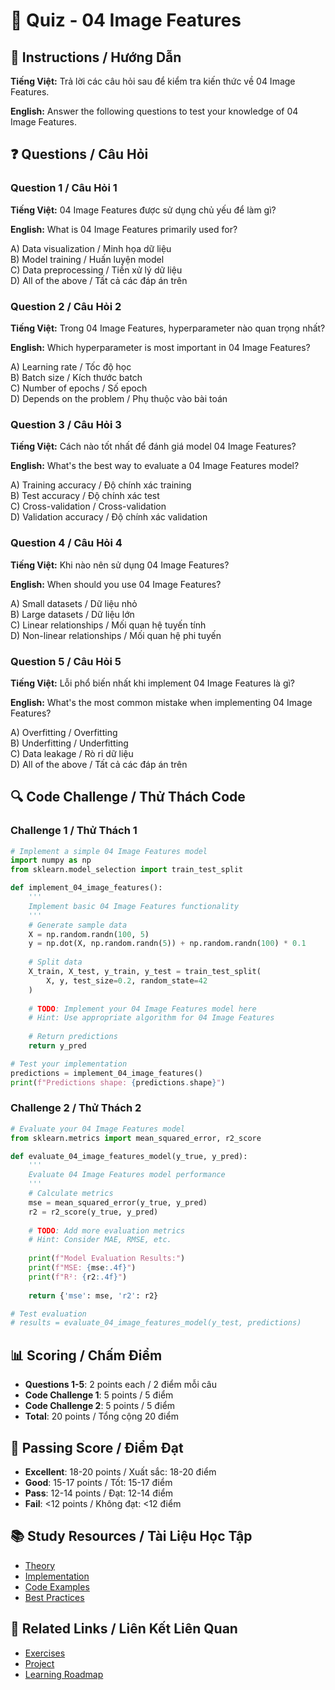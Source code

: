 # 🧠 Quiz - 04 Image Features

## 📝 Instructions / Hướng Dẫn

**Tiếng Việt:** Trả lời các câu hỏi sau để kiểm tra kiến thức về 04 Image Features.

**English:** Answer the following questions to test your knowledge of 04 Image Features.

## ❓ Questions / Câu Hỏi

### Question 1 / Câu Hỏi 1
**Tiếng Việt:** 04 Image Features được sử dụng chủ yếu để làm gì?

**English:** What is 04 Image Features primarily used for?

A) Data visualization / Minh họa dữ liệu  
B) Model training / Huấn luyện model  
C) Data preprocessing / Tiền xử lý dữ liệu  
D) All of the above / Tất cả các đáp án trên

### Question 2 / Câu Hỏi 2
**Tiếng Việt:** Trong 04 Image Features, hyperparameter nào quan trọng nhất?

**English:** Which hyperparameter is most important in 04 Image Features?

A) Learning rate / Tốc độ học  
B) Batch size / Kích thước batch  
C) Number of epochs / Số epoch  
D) Depends on the problem / Phụ thuộc vào bài toán

### Question 3 / Câu Hỏi 3
**Tiếng Việt:** Cách nào tốt nhất để đánh giá model 04 Image Features?

**English:** What's the best way to evaluate a 04 Image Features model?

A) Training accuracy / Độ chính xác training  
B) Test accuracy / Độ chính xác test  
C) Cross-validation / Cross-validation  
D) Validation accuracy / Độ chính xác validation

### Question 4 / Câu Hỏi 4
**Tiếng Việt:** Khi nào nên sử dụng 04 Image Features?

**English:** When should you use 04 Image Features?

A) Small datasets / Dữ liệu nhỏ  
B) Large datasets / Dữ liệu lớn  
C) Linear relationships / Mối quan hệ tuyến tính  
D) Non-linear relationships / Mối quan hệ phi tuyến

### Question 5 / Câu Hỏi 5
**Tiếng Việt:** Lỗi phổ biến nhất khi implement 04 Image Features là gì?

**English:** What's the most common mistake when implementing 04 Image Features?

A) Overfitting / Overfitting  
B) Underfitting / Underfitting  
C) Data leakage / Rò rỉ dữ liệu  
D) All of the above / Tất cả các đáp án trên

## 🔍 Code Challenge / Thử Thách Code

### Challenge 1 / Thử Thách 1
```python
# Implement a simple 04 Image Features model
import numpy as np
from sklearn.model_selection import train_test_split

def implement_04_image_features():
    '''
    Implement basic 04 Image Features functionality
    '''
    # Generate sample data
    X = np.random.randn(100, 5)
    y = np.dot(X, np.random.randn(5)) + np.random.randn(100) * 0.1
    
    # Split data
    X_train, X_test, y_train, y_test = train_test_split(
        X, y, test_size=0.2, random_state=42
    )
    
    # TODO: Implement your 04 Image Features model here
    # Hint: Use appropriate algorithm for 04 Image Features
    
    # Return predictions
    return y_pred

# Test your implementation
predictions = implement_04_image_features()
print(f"Predictions shape: {predictions.shape}")
```

### Challenge 2 / Thử Thách 2
```python
# Evaluate your 04 Image Features model
from sklearn.metrics import mean_squared_error, r2_score

def evaluate_04_image_features_model(y_true, y_pred):
    '''
    Evaluate 04 Image Features model performance
    '''
    # Calculate metrics
    mse = mean_squared_error(y_true, y_pred)
    r2 = r2_score(y_true, y_pred)
    
    # TODO: Add more evaluation metrics
    # Hint: Consider MAE, RMSE, etc.
    
    print(f"Model Evaluation Results:")
    print(f"MSE: {mse:.4f}")
    print(f"R²: {r2:.4f}")
    
    return {'mse': mse, 'r2': r2}

# Test evaluation
# results = evaluate_04_image_features_model(y_test, predictions)
```

## 📊 Scoring / Chấm Điểm

- **Questions 1-5**: 2 points each / 2 điểm mỗi câu
- **Code Challenge 1**: 5 points / 5 điểm
- **Code Challenge 2**: 5 points / 5 điểm
- **Total**: 20 points / Tổng cộng 20 điểm

## 🎯 Passing Score / Điểm Đạt

- **Excellent**: 18-20 points / Xuất sắc: 18-20 điểm
- **Good**: 15-17 points / Tốt: 15-17 điểm  
- **Pass**: 12-14 points / Đạt: 12-14 điểm
- **Fail**: <12 points / Không đạt: <12 điểm

## 📚 Study Resources / Tài Liệu Học Tập

- [Theory](./THEORY_04_image_features.md)
- [Implementation](./IMPLEMENTATION_04_image_features.md)
- [Code Examples](./CODE_EXAMPLES_04_image_features.md)
- [Best Practices](./BEST_PRACTICES_04_image_features.md)

## 🔗 Related Links / Liên Kết Liên Quan

- [Exercises](./EXERCISES_04_image_features.md)
- [Project](./PROJECT_04_image_features.md)
- [Learning Roadmap](./LEARNING_ROADMAP_04_image_features.md)
